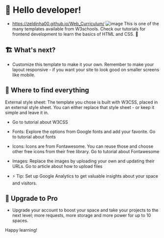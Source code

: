 # 👋 Hello developer!
- https://zeldinha00.github.io/Web_Curriculum/
![image](https://user-images.githubusercontent.com/14182590/160204984-c2aecd0d-b134-4e22-b587-e0983063641e.png)
This is one of the many templates available from W3schools. Check our tutorials for frontend development to learn the basics of HTML and CSS. 🦄

## 🏗 What's next?
- Customize this template to make it your own. Remember to make your layout responsive - if you want your site to look good on smaller screens like mobile.

## 🎨 Where to find everything
External style sheet: The template you chose is built with W3CSS, placed in an external style sheet. You can either replace that style sheet - or keep it simple and leave it in.
- Go to tutorial about W3CSS

- Fonts: Explore the options from Google fonts and add your favorite.
Go to tutorial about fonts

- Icons: Icons are from Fontawesome. You can reuse those and choose other free icons from their free library.
Go to tutorial about Fontawesome

- Images: Replace the images by uploading your own and updating their URLs.
Go to article about how to upload files

- ⚡️ Tip: Set up Google Analytics to get valuable insights about your space and visitors.



## 🚀 Upgrade to Pro
- Upgrade your account to boost your space and take your projects to the next level; more requests, more storage and more power for up to 10 spaces.

Happy learning!
